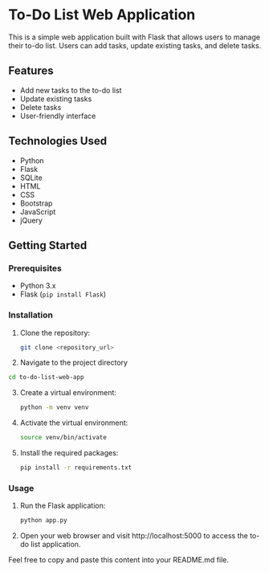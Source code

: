 # To-Do List Web Application

This is a simple web application built with Flask that allows users to manage their to-do list. Users can add tasks, update existing tasks, and delete tasks.

## Features

- Add new tasks to the to-do list
- Update existing tasks
- Delete tasks
- User-friendly interface

## Technologies Used

- Python
- Flask
- SQLite
- HTML
- CSS
- Bootstrap
- JavaScript
- jQuery

## Getting Started

### Prerequisites

- Python 3.x
- Flask (`pip install Flask`)

### Installation

1. Clone the repository:
   ```bash
   git clone <repository_url>
   ```

2. Navigate to the project directory
  ```bash
  cd to-do-list-web-app
  ```

3. Create a virtual environment:
   ```bash
   python -m venv venv
   ```

4. Activate the virtual environment:
   ```bash
   source venv/bin/activate
   ```

5. Install the required packages:
   ```bash
   pip install -r requirements.txt
   ```


### Usage
1. Run the Flask application:
   ```bash
   python app.py
   ```
2. Open your web browser and visit http://localhost:5000 to access the to-do list application.



Feel free to copy and paste this content into your README.md file.


